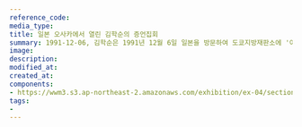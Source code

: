 ```yaml
---
reference_code:
media_type:
title: 일본 오사카에서 열린 김학순의 증언집회
summary: 1991-12-06, 김학순은 1991년 12월 6일 일본을 방문하여 도쿄지방재판소에 '아시아태평양전쟁 한국인 희생자 보상청구소송'을 제소하고, 오사카를 시작으로 고베, 도쿄, 사카이, 나라, 효고 등에서 증언집회에 참석했다. (김혜원 기증)
image:
description:
modified_at:
created_at:
components:
- https://wwm3.s3.ap-northeast-2.amazonaws.com/exhibition/ex-04/section-02/7_일본+오사카.+일본+최초의+증언집회+사진(1).jpg
tags:
-
---
```

